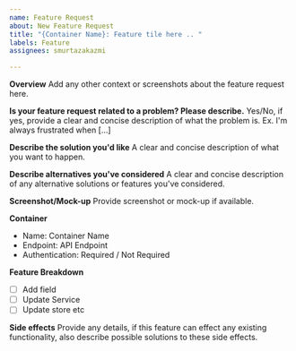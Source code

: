 ```yaml
---
name: Feature Request
about: New Feature Request
title: "{Container Name}: Feature tile here .. "
labels: Feature
assignees: smurtazakazmi

---
```


**Overview**
Add any other context or screenshots about the feature request here.

**Is your feature request related to a problem? Please describe.**
Yes/No,  if yes, provide a clear and concise description of what the problem is. Ex. I'm always frustrated when [...]

**Describe the solution you'd like**
A clear and concise description of what you want to happen.

**Describe alternatives you've considered**
A clear and concise description of any alternative solutions or features you've considered.

**Screenshot/Mock-up**
Provide screenshot or mock-up if available.

**Container**
- Name: Container Name
- Endpoint:  API Endpoint
- Authentication: Required / Not Required

**Feature Breakdown**
- [ ] Add field
- [ ] Update Service
- [ ] Update store etc

**Side effects**
Provide any details, if this feature can effect any existing functionality, also describe possible solutions to these side effects.
